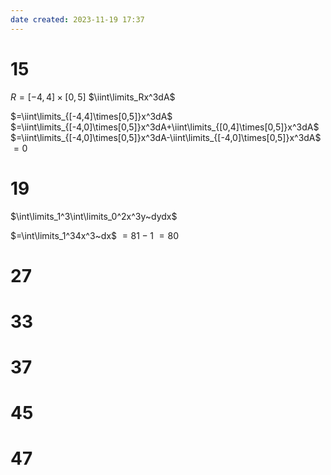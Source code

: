 ```yaml
---
date created: 2023-11-19 17:37
---
```


# 15

$R=[-4,4]\times[0,5]$
$\iint\limits_Rx^3dA$

$=\iint\limits_{[-4,4]\times[0,5]}x^3dA$
$=\iint\limits_{[-4,0]\times[0,5]}x^3dA+\iint\limits_{[0,4]\times[0,5]}x^3dA$
$=\iint\limits_{[-4,0]\times[0,5]}x^3dA-\iint\limits_{[-4,0]\times[0,5]}x^3dA$
$=0$

# 19

$\int\limits_1^3\int\limits_0^2x^3y~dydx$

$=\int\limits_1^34x^3~dx$
$=81-1$
$=80$

# 27

# 33

# 37

# 45

# 47

